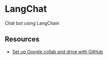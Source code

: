 # LangChat
Chat bot using LangChain 



## Resources
- [Set up Google collab and drive with GitHub ](https://github.com/WiktorJ/google-colab-tutorial)
